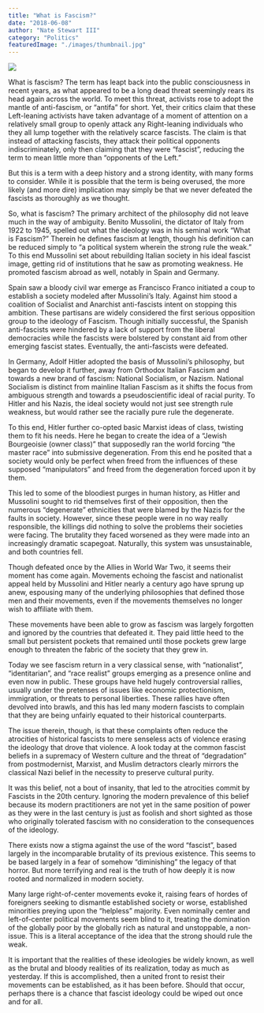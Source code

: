 ```yaml
---
title: "What is Fascism?"
date: "2018-06-08"
author: "Nate Stewart III"
category: "Politics"
featuredImage: "./images/thumbnail.jpg"
---
```


![](/images/thumbnail.jpg)

What is fascism? The term has leapt back into the public consciousness in recent years, as what appeared to be a long dead threat seemingly rears its head again across the world. To meet this threat, activists rose to adopt the mantle of anti-fascism, or “antifa” for short. Yet, their critics claim that these Left-leaning activists have taken advantage of a moment of attention on a relatively small group to openly attack any Right-leaning individuals who they all lump together with the relatively scarce fascists. The claim is that instead of attacking fascists, they attack their political opponents indiscriminately, only then claiming that they were “fascist”, reducing the term to mean little more than “opponents of the Left.”

But this is a term with a deep history and a strong identity, with many forms to consider. While it is possible that the term is being overused, the more likely (and more dire) implication may simply be that we never defeated the fascists as thoroughly as we thought.

So, what is fascism? The primary architect of the philosophy did not leave much in the way of ambiguity. Benito Mussolini, the dictator of Italy from 1922 to 1945, spelled out what the ideology was in his seminal work “What is Fascism?” Therein he defines fascism at length, though his definition can be reduced simply to “a political system wherein the strong rule the weak.”  To this end Mussolini set about rebuilding Italian society in his ideal fascist image, getting rid of institutions that he saw as promoting weakness. He promoted fascism abroad as well, notably in Spain and Germany.

Spain saw a bloody civil war emerge as Francisco Franco initiated a coup to establish a society modeled after Mussolini’s Italy. Against him stood a coalition of Socialist and Anarchist anti-fascists intent on stopping this ambition. These partisans are widely considered the first serious opposition group to the ideology of Fascism. Though initially successful, the Spanish anti-fascists were hindered by a lack of support from the liberal democracies while the fascists were bolstered by constant aid from other emerging fascist states. Eventually, the anti-fascists were defeated.

In Germany, Adolf Hitler adopted the basis of Mussolini’s philosophy, but began to develop it further, away from Orthodox Italian Fascism and towards a new brand of fascism: National Socialism, or Nazism. National Socialism is distinct from mainline Italian Fascism as it shifts the focus from ambiguous strength and towards a pseudoscientific ideal of racial purity. To Hitler and his Nazis, the ideal society would not just see strength rule weakness, but would rather see the racially pure rule the degenerate.

To this end, Hitler further co-opted basic Marxist ideas of class, twisting them to fit his needs. Here he began to create the idea of a “Jewish Bourgeoisie (owner class)” that supposedly ran the world forcing “the master race” into submissive degeneration. From this end he posited that a society would only be perfect when freed from the influences of these supposed “manipulators” and freed from the degeneration forced upon it by them.

This led to some of the bloodiest purges in human history, as Hitler and Mussolini sought to rid themselves first of their opposition, then the numerous “degenerate” ethnicities that were blamed by the Nazis for the faults in society. However, since these people were in no way really responsible, the killings did nothing to solve the problems their societies were facing. The brutality they faced worsened as they were made into an increasingly dramatic scapegoat. Naturally, this system was unsustainable, and both countries fell.

Though defeated once by the Allies in World War Two, it seems their moment has come again. Movements echoing the fascist and nationalist appeal held by Mussolini and Hitler nearly a century ago have sprung up anew, espousing many of the underlying philosophies that defined those men and their movements, even if the movements themselves no longer wish to affiliate with them.

These movements have been able to grow as fascism was largely forgotten and ignored by the countries that defeated it. They paid little heed to the small but persistent pockets that remained until those pockets grew large enough to threaten the fabric of the society that they grew in.

Today we see fascism return in a very classical sense, with “nationalist”, “identitarian”, and “race realist” groups emerging as a presence online and even now in public. These groups have held hugely controversial rallies, usually under the pretenses of issues like economic protectionism, immigration, or threats to personal liberties. These rallies have often devolved into brawls, and this has led many modern fascists to complain that they are being unfairly equated to their historical counterparts.

The issue therein, though, is that these complaints often reduce the atrocities of historical fascists to mere senseless acts of violence erasing the ideology that drove that violence. A look today at the common fascist beliefs in a supremacy of Western culture and the threat of “degradation” from postmodernist, Marxist, and Muslim detractors clearly mirrors the classical Nazi belief in the necessity to preserve cultural purity.

It was this belief, not a bout of insanity, that led to the atrocities commit by Fascists in the 20th century. Ignoring the modern prevalence of this belief because its modern practitioners are not yet in the same position of power as they were in the last century is just as foolish and short sighted as those who originally tolerated fascism with no consideration to the consequences of the ideology.

There exists now a stigma against the use of the word “fascist”, based largely in the incomparable brutality of its previous existence. This seems to be based largely in a fear of somehow “diminishing” the legacy of that horror. But more terrifying and real is the truth of how deeply it is now rooted and normalized in modern society.

Many large right-of-center movements evoke it, raising fears of hordes of foreigners seeking to dismantle established society or worse, established minorities preying upon the “helpless” majority. Even nominally center and left-of-center political movements seem blind to it, treating the domination of the globally poor by the globally rich as natural and unstoppable, a non-issue. This is a literal acceptance of the idea that the strong should rule the weak.

It is important that the realities of these ideologies be widely known, as well as the brutal and bloody realities of its realization, today as much as yesterday. If this is accomplished, then a united front to resist their movements can be established, as it has been before. Should that occur, perhaps there is a chance that fascist ideology could be wiped out once and for all.
